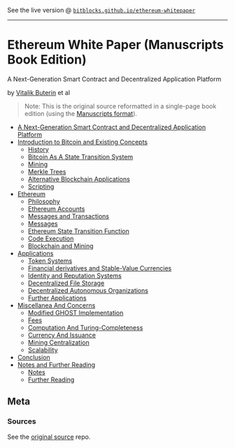See the live version @ [`bitblocks.github.io/ethereum-whitepaper`](http://bitblocks.github.io/ethereum-whitepaper)

---

# Ethereum White Paper (Manuscripts Book Edition)

A Next-Generation Smart Contract and Decentralized Application Platform

by [Vitalik Buterin](https://github.com/vbuterin) et al


> Note: This is the original source reformatted in a single-page book edition
>  (using the [Manuscripts format](http://manuscripts.github.io)).

- [A Next-Generation Smart Contract and Decentralized Application Platform](index.md)
- [Introduction to Bitcoin and Existing Concepts](#introduction-to-bitcoin-and-existing-concepts)
  - [History](#history)
  - [Bitcoin As A State Transition System](#bitcoin-as-a-state-transition-system)
  - [Mining](#mining)
  - [Merkle Trees](#merkle-trees)
  - [Alternative Blockchain Applications](#alternative-blockchain-applications)
  - [Scripting](#scripting)
- [Ethereum](#ethereum)
  - [Philosophy](#philosophy)
  - [Ethereum Accounts](#ethereum-accounts)
  - [Messages and Transactions](#messages-and-transactions)
  - [Messages](#messages)
  - [Ethereum State Transition Function](#ethereum-state-transition-function)
  - [Code Execution](#code-execution)
  - [Blockchain and Mining](#blockchain-and-mining)
- [Applications](#applications)
  - [Token Systems](#token-systems)
  - [Financial derivatives and Stable-Value Currencies](#financial-derivatives-and-stable-value-currencies)
  - [Identity and Reputation Systems](#identity-and-reputation-systems)
  - [Decentralized File Storage](#decentralized-file-storage)
  - [Decentralized Autonomous Organizations](#decentralized-autonomous-organizations)
  - [Further Applications](#further-applications)
- [Miscellanea And Concerns](#miscellanea-and-concerns)
  - [Modified GHOST Implementation](#modified-ghost-implementation)
  - [Fees](#fees)
  - [Computation And Turing-Completeness](#computation-and-turing-completeness)
  - [Currency And Issuance](#currency-and-issuance)
  - [Mining Centralization](#mining-centralization)
  - [Scalability](#scalability)
- [Conclusion](#conclusion)
- [Notes and Further Reading](#notes-and-further-reading)
  - [Notes](#notes)
  - [Further Reading](#further-reading)




## Meta

### Sources

See the [original source](https://github.com/ethereum/wiki/wiki/White-Paper) repo.
